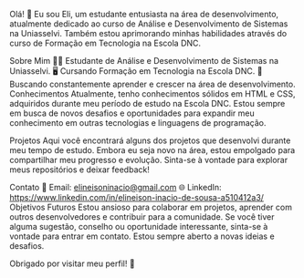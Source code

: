 Olá! 👋 Eu sou Eli, um estudante entusiasta na área de desenvolvimento, atualmente dedicado ao curso de Análise e Desenvolvimento de Sistemas na Uniasselvi. 
Também estou aprimorando minhas habilidades através do curso de Formação em Tecnologia na Escola DNC.

Sobre Mim
👨‍🎓 Estudante de Análise e Desenvolvimento de Sistemas na Uniasselvi.
🖥️ Cursando Formação em Tecnologia na Escola DNC.
🚀 Buscando constantemente aprender e crescer na área de desenvolvimento.
Conhecimentos
Atualmente, tenho conhecimentos sólidos em HTML e CSS, adquiridos durante meu período de estudo na Escola DNC.
Estou sempre em busca de novos desafios e oportunidades para expandir meu conhecimento em outras tecnologias e linguagens de programação.

Projetos
Aqui você encontrará alguns dos projetos que desenvolvi durante meu tempo de estudo. Embora eu seja novo na área, 
estou empolgado para compartilhar meu progresso e evolução. 
Sinta-se à vontade para explorar meus repositórios e deixar feedback!

Contato
📧 Email: elineisoninacio@gmail.com
🌐 LinkedIn: https://www.linkedin.com/in/elineison-inacio-de-sousa-a510412a3/
Objetivos Futuros
Estou ansioso para colaborar em projetos, aprender com outros desenvolvedores e contribuir para a comunidade.
Se você tiver alguma sugestão, conselho ou oportunidade interessante, sinta-se à vontade para entrar em contato. 
Estou sempre aberto a novas ideias e desafios.

Obrigado por visitar meu perfil! 🚀
